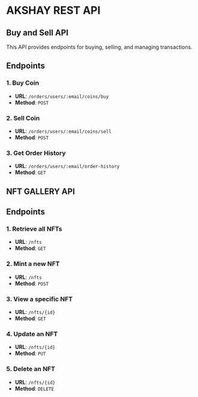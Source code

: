 # AKSHAY REST API

## Buy and Sell API

This API provides endpoints for buying, selling, and managing transactions.

## Endpoints

### 1. **Buy Coin**
  - **URL**: `/orders/users/:email/coins/buy`  
  - **Method**: `POST`  

### 2. **Sell Coin**
  - **URL**: `/orders/users/:email/coins/sell` 
  - **Method**: `POST`  

### 3. **Get Order History**
  - **URL**: `/orders/users/:email/order-history` 
  - **Method**: `GET`  

## NFT GALLERY API

## Endpoints

### 1. **Retrieve all NFTs**
   - **URL**: `/nfts`
   - **Method**: `GET`

### 2. **Mint a new NFT**
   - **URL**: `/nfts`
   - **Method**: `POST`

### 3. **View a specific NFT**
   - **URL**: `/nfts/{id}`
   - **Method**: `GET`

### 4. **Update an NFT**
   - **URL**: `/nfts/{id}`
   - **Method**: `PUT`

### 5. **Delete an NFT**
   - **URL**: `/nfts/{id}`
   - **Method**: `DELETE`